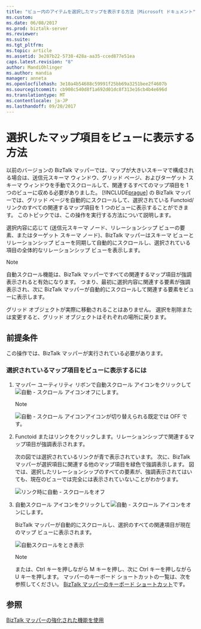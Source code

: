 ```yaml
---
title: "ビュー内のアイテムを選択したマップを表示する方法 |Microsoft ドキュメント"
ms.custom: 
ms.date: 06/08/2017
ms.prod: biztalk-server
ms.reviewer: 
ms.suite: 
ms.tgt_pltfrm: 
ms.topic: article
ms.assetid: 3e287b22-5738-428a-aa35-cced877e51ea
caps.latest.revision: "8"
author: MandiOhlinger
ms.author: mandia
manager: anneta
ms.openlocfilehash: 3e10a4b54688c59991f25bb69a3251bee2f4607b
ms.sourcegitcommit: cb908c540d8f1a692d01dc8f313e16cb4b4e696d
ms.translationtype: MT
ms.contentlocale: ja-JP
ms.lasthandoff: 09/20/2017
---
```

# <a name="how-to-bring-selected-map-items-in-view"></a>選択したマップ項目をビューに表示する方法
以前のバージョンの BizTalk マッパーでは、マップが大きいスキーマで構成される場合は、送信元スキーマ ウィンドウ、グリッド ページ、およびターゲット スキーマ ウィンドウを手動でスクロールして、関連するすべてのマップ項目を 1 つのビューに収める必要がありました。 [!INCLUDE[prague](../includes/prague-md.md)] の BizTalk マッパーでは、グリッド ページを自動的にスクロールして、選択されている Functoid/リンクのすべての関連するマップ項目を 1 つのビューに表示することができます。 このトピックでは、この操作を実行する方法について説明します。  
  
 選択内容に応じて (送信元スキーマ ノード、リレーションシップ ビューの要素、またはターゲット スキーマ ノード)、BizTalk マッパーはスキーマ ビューとリレーションシップ ビューを同期して自動的にスクロールし、選択されている項目の全体的なリレーションシップ ビューを表示します。  
  
> [!NOTE]
>  自動スクロール機能は、BizTalk マッパーですべての関連するマップ項目が強調表示されると有効になります。 つまり、最初に選択内容に関連する要素が強調表示され、次に BizTalk マッパーが自動的にスクロールして関連する要素をビューに表示します。  
  
 グリッド オブジェクトが実際に移動されることはありません。 選択を削除または変更すると、グリッド オブジェクトはそれぞれの場所に戻ります。  
  
## <a name="prerequisites"></a>前提条件  
 この操作では、BizTalk マッパーが実行されている必要があります。  
  
### <a name="to-bring-the-selected-map-items-in-view"></a>選択されているマップ項目をビューに表示するには  
  
1.  マッパー ユーティリティ リボンで自動スクロール アイコンをクリックして![自動 &#45; スクロール アイコン](../core/media/mapper-intelliscroll.gif "Mapper_IntelliScroll")オフにします。  
  
    > [!NOTE]
    >  ![自動 &#45; スクロール アイコン](../core/media/mapper-intelliscroll.gif "Mapper_IntelliScroll")アイコンが切り替えられる既定では OFF です。  
  
2.  Functoid またはリンクをクリックします。リレーションシップで関連するマップ項目が強調表示されます。  
  
     次の図では選択されているリンクが青で表示されています。 次に、BizTalk マッパーが選択項目に関連する他のマップ項目を緑色で強調表示します。 図では、選択したリレーションシップのすべての要素が、強調表示されてはいても、現在のビューでは完全には表示されていないことがわかります。  
  
     ![リンク時に自動 &#45; スクロールをオフ](../core/media/autoscroll-switchoff.gif "AutoScroll_SwitchOff")  
  
3.  自動スクロール アイコンをクリックして![自動 &#45; スクロール アイコン](../core/media/mapper-intelliscroll.gif "Mapper_IntelliScroll")をオンにします。  
  
     BizTalk マッパーが自動的にスクロールし、選択のすべての関連項目が現在のマップ ビューに表示されます。  
  
     ![自動スクロールをとき表示](../core/media/autoscroll-switchon.gif "AutoScroll_SwitchOn")  
  
    > [!NOTE]
    >  または、Ctrl キーを押しながら M キーを押し、次に Ctrl キーを押しながら U キーを押します。 マッパーのキーボード ショートカットの一覧は、次を参照してください。 [BizTalk マッパーのキーボード ショートカット](../core/biztalk-mapper-keyboard-shortcuts.md)です。  
  
## <a name="see-also"></a>参照  
 [BizTalk マッパーの強化された機能を使用](../core/using-enhanced-features-in-biztalk-mapper.md)